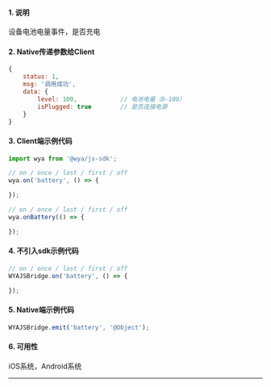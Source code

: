 #### 1. 说明

设备电池电量事件，是否充电

#### 2. Native传递参数给Client

```javascript
{
	status: 1,
	msg: '调用成功',
	data: {
		level: 100,            // 电池电量（0-100）
		isPlugged: true        // 是否连接电源
	}
}
```

#### 3. Client端示例代码

```javascript
import wya from '@wya/js-sdk';

// on / once / last / first / off
wya.on('battery', () => {

});

// on / once / last / first / off
wya.onBattery(() => {

});
```

#### 4. 不引入sdk示例代码

```javascript
// on / once / last / first / off
WYAJSBridge.on('battery', () => {

});
```

#### 5. Native端示例代码

```javascript
WYAJSBridge.emit('battery', '@Object');
```

#### 6. 可用性

iOS系统，Android系统

---------

